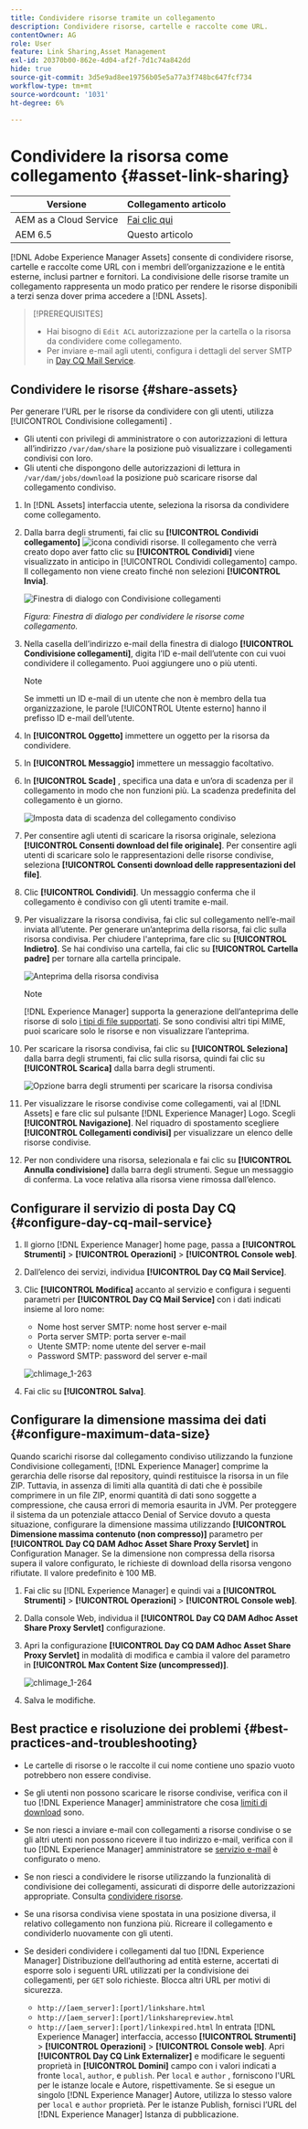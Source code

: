 ```yaml
---
title: Condividere risorse tramite un collegamento
description: Condividere risorse, cartelle e raccolte come URL.
contentOwner: AG
role: User
feature: Link Sharing,Asset Management
exl-id: 20370b00-862e-4d04-af2f-7d1c74a842dd
hide: true
source-git-commit: 3d5e9ad8ee19756b05e5a77a3f748bc647fcf734
workflow-type: tm+mt
source-wordcount: '1031'
ht-degree: 6%

---
```


# Condividere la risorsa come collegamento {#asset-link-sharing}

| Versione | Collegamento articolo |
| -------- | ---------------------------- |
| AEM as a Cloud Service | [Fai clic qui](https://experienceleague.adobe.com/docs/experience-manager-cloud-service/content/assets/manage/share-assets.html?lang=en) |
| AEM 6.5 | Questo articolo |

[!DNL Adobe Experience Manager Assets] consente di condividere risorse, cartelle e raccolte come URL con i membri dell’organizzazione e le entità esterne, inclusi partner e fornitori. La condivisione delle risorse tramite un collegamento rappresenta un modo pratico per rendere le risorse disponibili a terzi senza dover prima accedere a [!DNL Assets].

>[!PREREQUISITES]
>
>* Hai bisogno di `Edit ACL` autorizzazione per la cartella o la risorsa da condividere come collegamento.
>* Per inviare e-mail agli utenti, configura i dettagli del server SMTP in [Day CQ Mail Service](#configmailservice).


## Condividere le risorse {#share-assets}

Per generare l’URL per le risorse da condividere con gli utenti, utilizza [!UICONTROL Condivisione collegamenti] .

* Gli utenti con privilegi di amministratore o con autorizzazioni di lettura all’indirizzo `/var/dam/share` la posizione può visualizzare i collegamenti condivisi con loro.
* Gli utenti che dispongono delle autorizzazioni di lettura in `/var/dam/jobs/download` la posizione può scaricare risorse dal collegamento condiviso.

1. In [!DNL Assets] interfaccia utente, seleziona la risorsa da condividere come collegamento.

1. Dalla barra degli strumenti, fai clic su **[!UICONTROL Condividi collegamento]** ![icona condividi risorse](assets/do-not-localize/assets_share.png). Il collegamento che verrà creato dopo aver fatto clic su **[!UICONTROL Condividi]** viene visualizzato in anticipo in [!UICONTROL Condividi collegamento] campo. Il collegamento non viene creato finché non selezioni **[!UICONTROL Invia]**.

   ![Finestra di dialogo con Condivisione collegamenti](assets/share-assets-as-link.png)

   *Figura: Finestra di dialogo per condividere le risorse come collegamento.*

1. Nella casella dell’indirizzo e-mail della finestra di dialogo **[!UICONTROL Condivisione collegamenti]**, digita l’ID e-mail dell’utente con cui vuoi condividere il collegamento. Puoi aggiungere uno o più utenti.

   >[!NOTE]
   >
   >Se immetti un ID e-mail di un utente che non è membro della tua organizzazione, le parole [!UICONTROL Utente esterno] hanno il prefisso ID e-mail dell’utente.

1. In **[!UICONTROL Oggetto]** immettere un oggetto per la risorsa da condividere.

1. In **[!UICONTROL Messaggio]** immettere un messaggio facoltativo.

1. In **[!UICONTROL Scade]** , specifica una data e un’ora di scadenza per il collegamento in modo che non funzioni più. La scadenza predefinita del collegamento è un giorno.

   ![Imposta data di scadenza del collegamento condiviso](assets/Set-shared-link-expiration.png)

1. Per consentire agli utenti di scaricare la risorsa originale, seleziona **[!UICONTROL Consenti download del file originale]**. Per consentire agli utenti di scaricare solo le rappresentazioni delle risorse condivise, seleziona **[!UICONTROL Consenti download delle rappresentazioni del file]**.

1. Clic **[!UICONTROL Condividi]**. Un messaggio conferma che il collegamento è condiviso con gli utenti tramite e-mail.

1. Per visualizzare la risorsa condivisa, fai clic sul collegamento nell’e-mail inviata all’utente. Per generare un’anteprima della risorsa, fai clic sulla risorsa condivisa. Per chiudere l&#39;anteprima, fare clic su **[!UICONTROL Indietro]**. Se hai condiviso una cartella, fai clic su **[!UICONTROL Cartella padre]** per tornare alla cartella principale.

   ![Anteprima della risorsa condivisa](assets/chlimage_1-546.png)

   >[!NOTE]
   >
   >[!DNL Experience Manager] supporta la generazione dell’anteprima delle risorse di solo [i tipi di file supportati](/help/assets/assets-formats.md). Se sono condivisi altri tipi MIME, puoi scaricare solo le risorse e non visualizzare l’anteprima.

1. Per scaricare la risorsa condivisa, fai clic su **[!UICONTROL Seleziona]** dalla barra degli strumenti, fai clic sulla risorsa, quindi fai clic su **[!UICONTROL Scarica]** dalla barra degli strumenti.

   ![Opzione barra degli strumenti per scaricare la risorsa condivisa](assets/chlimage_1-547.png)

1. Per visualizzare le risorse condivise come collegamenti, vai al [!DNL Assets] e fare clic sul pulsante [!DNL Experience Manager] Logo. Scegli **[!UICONTROL Navigazione]**. Nel riquadro di spostamento scegliere **[!UICONTROL Collegamenti condivisi]** per visualizzare un elenco delle risorse condivise.

1. Per non condividere una risorsa, selezionala e fai clic su **[!UICONTROL Annulla condivisione]** dalla barra degli strumenti. Segue un messaggio di conferma. La voce relativa alla risorsa viene rimossa dall’elenco.

## Configurare il servizio di posta Day CQ {#configure-day-cq-mail-service}

1. Il giorno [!DNL Experience Manager] home page, passa a **[!UICONTROL Strumenti]** > **[!UICONTROL Operazioni]** > **[!UICONTROL Console web]**.
1. Dall’elenco dei servizi, individua **[!UICONTROL Day CQ Mail Service]**.
1. Clic **[!UICONTROL Modifica]** accanto al servizio e configura i seguenti parametri per **[!UICONTROL Day CQ Mail Service]** con i dati indicati insieme al loro nome:

   * Nome host server SMTP: nome host server e-mail
   * Porta server SMTP: porta server e-mail
   * Utente SMTP: nome utente del server e-mail
   * Password SMTP: password del server e-mail

   ![chlimage_1-263](assets/chlimage_1-548.png)

1. Fai clic su **[!UICONTROL Salva]**.

## Configurare la dimensione massima dei dati {#configure-maximum-data-size}

Quando scarichi risorse dal collegamento condiviso utilizzando la funzione Condivisione collegamenti, [!DNL Experience Manager] comprime la gerarchia delle risorse dal repository, quindi restituisce la risorsa in un file ZIP. Tuttavia, in assenza di limiti alla quantità di dati che è possibile comprimere in un file ZIP, enormi quantità di dati sono soggette a compressione, che causa errori di memoria esaurita in JVM. Per proteggere il sistema da un potenziale attacco Denial of Service dovuto a questa situazione, configurare la dimensione massima utilizzando **[!UICONTROL Dimensione massima contenuto (non compresso)]** parametro per **[!UICONTROL Day CQ DAM Adhoc Asset Share Proxy Servlet]** in Configuration Manager. Se la dimensione non compressa della risorsa supera il valore configurato, le richieste di download della risorsa vengono rifiutate. Il valore predefinito è 100 MB.

1. Fai clic su [!DNL Experience Manager] e quindi vai a **[!UICONTROL Strumenti]** > **[!UICONTROL Operazioni]** > **[!UICONTROL Console web]**.
1. Dalla console Web, individua il **[!UICONTROL Day CQ DAM Adhoc Asset Share Proxy Servlet]** configurazione.
1. Apri la configurazione **[!UICONTROL Day CQ DAM Adhoc Asset Share Proxy Servlet]** in modalità di modifica e cambia il valore del parametro in **[!UICONTROL Max Content Size (uncompressed)]**.

   ![chlimage_1-264](assets/chlimage_1-549.png)

1. Salva le modifiche.

## Best practice e risoluzione dei problemi {#best-practices-and-troubleshooting}

* Le cartelle di risorse o le raccolte il cui nome contiene uno spazio vuoto potrebbero non essere condivise.
* Se gli utenti non possono scaricare le risorse condivise, verifica con il tuo [!DNL Experience Manager] amministratore che cosa [limiti di download](#configure-maximum-data-size) sono.
* Se non riesci a inviare e-mail con collegamenti a risorse condivise o se gli altri utenti non possono ricevere il tuo indirizzo e-mail, verifica con il tuo [!DNL Experience Manager] amministratore se [servizio e-mail](#configure-day-cq-mail-service) è configurato o meno.
* Se non riesci a condividere le risorse utilizzando la funzionalità di condivisione dei collegamenti, assicurati di disporre delle autorizzazioni appropriate. Consulta [condividere risorse](#share-assets).
* Se una risorsa condivisa viene spostata in una posizione diversa, il relativo collegamento non funziona più. Ricreare il collegamento e condividerlo nuovamente con gli utenti.

* Se desideri condividere i collegamenti dal tuo [!DNL Experience Manager] Distribuzione dell’authoring ad entità esterne, accertati di esporre solo i seguenti URL utilizzati per la condivisione dei collegamenti, per `GET` solo richieste. Blocca altri URL per motivi di sicurezza.

   * `http://[aem_server]:[port]/linkshare.html`
   * `http://[aem_server]:[port]/linksharepreview.html`
   * `http://[aem_server]:[port]/linkexpired.html`
   In entrata [!DNL Experience Manager] interfaccia, accesso **[!UICONTROL Strumenti]** > **[!UICONTROL Operazioni]** > **[!UICONTROL Console web]**. Apri **[!UICONTROL Day CQ Link Externalizer]** e modificare le seguenti proprietà in **[!UICONTROL Domini]** campo con i valori indicati a fronte `local`, `author`, e `publish`. Per `local` e `author` , forniscono l&#39;URL per le istanze locale e Autore, rispettivamente. Se si esegue un singolo [!DNL Experience Manager] Autore, utilizza lo stesso valore per `local` e `author` proprietà. Per le istanze Publish, fornisci l’URL del [!DNL Experience Manager] Istanza di pubblicazione.
